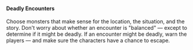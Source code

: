 #### Deadly Encounters

Choose monsters that make sense for the location, the situation, and the story.
Don't worry about whether an encounter is "balanced" — except to determine if it might be deadly.
If an encounter might be deadly, warn the players — and make sure the characters have a chance to escape.
